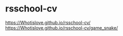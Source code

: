 # rsschool-cv
https://Whotislove.github.io/rsschool-cv/<br>
https://Whotislove.github.io/rsschool-cv/game_snake/
